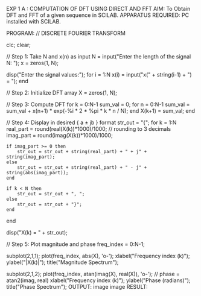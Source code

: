EXP 1 A : COMPUTATION OF DFT USING DIRECT AND FFT
AIM:
To Obtain DFT and FFT of a given sequence in SCILAB.
APPARATUS REQUIRED:
PC installed with SCILAB.

PROGRAM:
// DISCRETE FOURIER TRANSFORM


clc;
clear;

// Step 1: Take N and x(n) as input
N = input("Enter the length of the signal N: ");
x = zeros(1, N);

disp("Enter the signal values:");
for i = 1:N
    x(i) = input("x(" + string(i-1) + ") = ");
end

// Step 2: Initialize DFT array
X = zeros(1, N);

// Step 3: Compute DFT
for k = 0:N-1
    sum_val = 0;
    for n = 0:N-1
        sum_val = sum_val + x(n+1) * exp(-%i * 2 * %pi * k * n / N);
    end
    X(k+1) = sum_val;
end

// Step 4: Display in desired { a ± jb } format
str_out = "{";
for k = 1:N
    real_part = round(real(X(k))*1000)/1000; // rounding to 3 decimals
    imag_part = round(imag(X(k))*1000)/1000;
    
    if imag_part >= 0 then
        str_out = str_out + string(real_part) + " + j" + string(imag_part);
    else
        str_out = str_out + string(real_part) + " - j" + string(abs(imag_part));
    end
    
    if k < N then
        str_out = str_out + ", ";
    else
        str_out = str_out + "}";
    end
end

disp("X(k) = " + str_out);

// Step 5: Plot magnitude and phase
freq_index = 0:N-1;

subplot(2,1,1);
plot(freq_index, abs(X), 'o-');
xlabel("Frequency index (k)");
ylabel("|X(k)|");
title("Magnitude Spectrum");

subplot(2,1,2);
plot(freq_index, atan(imag(X), real(X)), 'o-'); // phase = atan2(imag, real)
xlabel("Frequency index (k)");
ylabel("Phase (radians)");
title("Phase Spectrum");
OUTPUT:
image image
RESULT:
